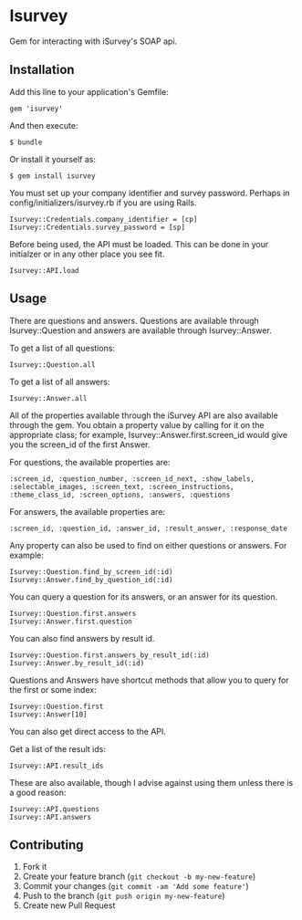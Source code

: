 # Isurvey

Gem for interacting with iSurvey's SOAP api.

## Installation

Add this line to your application's Gemfile:

    gem 'isurvey'

And then execute:

    $ bundle

Or install it yourself as:

    $ gem install isurvey

You must set up your company identifier and survey password.  Perhaps in config/initializers/isurvey.rb if you are using Rails.

    Isurvey::Credentials.company_identifier = [cp]
    Isurvey::Credentials.survey_password = [sp]

Before being used, the API must be loaded.  This can be done in your initialzer or in any other place you see fit.

    Isurvey::API.load

## Usage

There are questions and answers.  Questions are available through Isurvey::Question and answers are available through Isurvey::Answer.

To get a list of all questions:

    Isurvey::Question.all

To get a list of all answers:

    Isurvey::Answer.all

All of the properties available through the iSurvey API are also available through the gem.  You obtain a property value by calling for it on the appropriate class; for example, Isurvey::Answer.first.screen_id would give you the screen_id of the first Answer. 

For questions, the available properties are:
    
    :screen_id, :question_number, :screen_id_next, :show_labels, :selectable_images, :screen_text, :screen_instructions, :theme_class_id, :screen_options, :answers, :questions

For answers, the available properties are:
    
    :screen_id, :question_id, :answer_id, :result_answer, :response_date

Any property can also be used to find on either questions or answers.  For example:

    Isurvey::Question.find_by_screen_id(:id)
    Isurvey::Answer.find_by_question_id(:id)

You can query a question for its answers, or an answer for its question.

    Isurvey::Question.first.answers
    Isurvey::Answer.first.question

You can also find answers by result id.

    Isurvey::Question.first.answers_by_result_id(:id)
    Isurvey::Answer.by_result_id(:id)

Questions and Answers have shortcut methods that allow you to query for the first or some index:

    Isurvey::Question.first
    Isurvey::Answer[10]

You can also get direct access to the API.

Get a list of the result ids:

    Isurvey::API.result_ids

These are also available, though I advise against using them unless there is a good reason:

    Isurvey::API.questions
    Isurvey::API.answers

## Contributing

1. Fork it
2. Create your feature branch (`git checkout -b my-new-feature`)
3. Commit your changes (`git commit -am 'Add some feature'`)
4. Push to the branch (`git push origin my-new-feature`)
5. Create new Pull Request
